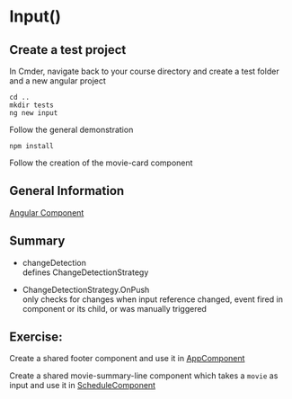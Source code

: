 # Input()
## Create a test project
In Cmder, navigate back to your course directory and create a test folder and a new angular project
```
cd ..
mkdir tests
ng new input
```
Follow the general demonstration

```
npm install
```

Follow the creation of the movie-card component

## General Information
[Angular Component](https://angular.io/api/core/Component)

## Summary
- changeDetection  
defines ChangeDetectionStrategy

- ChangeDetectionStrategy.OnPush  
only checks for changes when input reference changed, event fired in component or its child, or was manually triggered


## Exercise:
Create a shared footer component and use it in [AppComponent](../src/app/app.component.html)

Create a shared movie-summary-line component which takes a `movie` as input and use it in  [ScheduleComponent](../src/app/areas/external/views/schedule/schedule.component.html)

